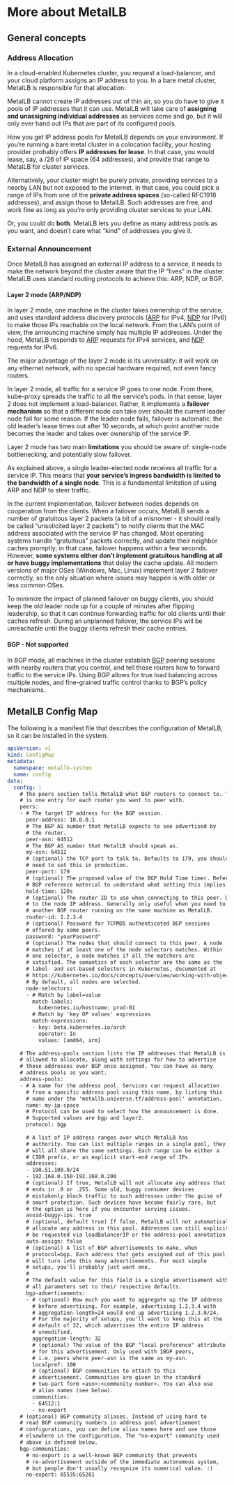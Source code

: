# More about MetalLB

## General concepts

### Address Allocation

In a cloud-enabled Kubernetes cluster, you request a load-balancer, and your cloud platform assigns an IP address to you. In a bare metal cluster, MetalLB is responsible for that allocation.

MetalLB cannot create IP addresses out of thin air, so you do have to give it pools of IP addresses that it can use. MetalLB will take care of **assigning and unassigning individual addresses** as services come and go, but it will only ever hand out IPs that are part of its configured pools.

How you get IP address pools for MetalLB depends on your environment. If you’re running a bare metal cluster in a colocation facility, your hosting provider probably offers **IP addresses for lease**. In that case, you would lease, say, a /26 of IP space (64 addresses), and provide that range to MetalLB for cluster services.

Alternatively, your cluster might be purely private, providing services to a nearby LAN but not exposed to the internet. In that case, you could pick a range of IPs from one of the **private address spaces** (so-called RFC1918 addresses), and assign those to MetalLB. Such addresses are free, and work fine as long as you’re only providing cluster services to your LAN.

Or, you could do **both**. MetalLB lets you define as many address pools as you want, and doesn’t care what “kind” of addresses you give it.

### External Announcement

Once MetalLB has assigned an external IP address to a service, it needs to make the network beyond the cluster aware that the IP “lives” in the cluster. MetalLB uses standard routing protocols to achieve this: ARP, NDP, or BGP.

#### Layer 2 mode (ARP/NDP)

In layer 2 mode, one machine in the cluster takes ownership of the service, and uses standard address discovery protocols ([ARP](https://en.wikipedia.org/wiki/Address_Resolution_Protocol) for IPv4, [NDP](https://en.wikipedia.org/wiki/Neighbor_Discovery_Protocol) for IPv6) to make those IPs reachable on the local network. From the LAN’s point of view, the announcing machine simply has multiple IP addresses. Under the hood, MetalLB responds to [ARP](https://en.wikipedia.org/wiki/Address_Resolution_Protocol) requests for IPv4 services, and [NDP](https://en.wikipedia.org/wiki/Neighbor_Discovery_Protocol) requests for IPv6.

The major advantage of the layer 2 mode is its universality: it will work on any ethernet network, with no special hardware required, not even fancy routers.

In layer 2 mode, all traffic for a service IP goes to one node. From there, kube-proxy spreads the traffic to all the service’s pods. In that sense, layer 2 does not implement a load-balancer. Rather, it implements a **failover mechanism** so that a different node can take over should the current leader node fail for some reason. If the leader node fails, failover is automatic: the old leader’s lease times out after 10 seconds, at which point another node becomes the leader and takes over ownership of the service IP.

Layer 2 mode has two main **limitations** you should be aware of: single-node bottlenecking, and potentially slow failover.

As explained above, a single leader-elected node receives all traffic for a service IP. This means that **your service’s ingress bandwidth is limited to the bandwidth of a single node**. This is a fundamental limitation of using ARP and NDP to steer traffic.

In the current implementation, failover between nodes depends on cooperation from the clients. When a failover occurs, MetalLB sends a number of gratuitous layer 2 packets (a bit of a misnomer - it should really be called “unsolicited layer 2 packets”) to notify clients that the MAC address associated with the service IP has changed. Most operating systems handle “gratuitous” packets correctly, and update their neighbor caches promptly; in that case, failover happens within a few seconds. However, **some systems either don’t implement gratuitous handling at all or have buggy implementations** that delay the cache update. All modern versions of major OSes (Windows, Mac, Linux) implement layer 2 failover correctly, so the only situation where issues may happen is with older or less common OSes.

To minimize the impact of planned failover on buggy clients, you should keep the old leader node up for a couple of minutes after flipping leadership, so that it can continue forwarding traffic for old clients until their caches refresh. During an unplanned failover, the service IPs will be unreachable until the buggy clients refresh their cache entries.

#### BGP - Not supported

In BGP mode, all machines in the cluster establish [BGP](https://en.wikipedia.org/wiki/Border_Gateway_Protocol) peering sessions with nearby routers that you control, and tell those routers how to forward traffic to the service IPs. Using BGP allows for true load balancing across multiple nodes, and fine-grained traffic control thanks to BGP’s policy mechanisms.

## MetalLB Config Map

The following is a manifest file that describes the configuration of MetalLB, so it can be installed in the system.

```yaml
apiVersion: v1
kind: ConfigMap
metadata:
  namespace: metallb-system
  name: config
data:
  config: |
    # The peers section tells MetalLB what BGP routers to connect to. There
    # is one entry for each router you want to peer with.
    peers:
    - # The target IP address for the BGP session.
      peer-address: 10.0.0.1
      # The BGP AS number that MetalLB expects to see advertised by
      # the router.
      peer-asn: 64512
      # The BGP AS number that MetalLB should speak as.
      my-asn: 64512
      # (optional) the TCP port to talk to. Defaults to 179, you shouldn't
      # need to set this in production.
      peer-port: 179
      # (optional) The proposed value of the BGP Hold Time timer. Refer to
      # BGP reference material to understand what setting this implies.
      hold-time: 120s
      # (optional) The router ID to use when connecting to this peer. Defaults
      # to the node IP address. Generally only useful when you need to peer with
      # another BGP router running on the same machine as MetalLB.
      router-id: 1.2.3.4
      # (optional) Password for TCPMD5 authenticated BGP sessions
      # offered by some peers.
      password: "yourPassword"
      # (optional) The nodes that should connect to this peer. A node
      # matches if at least one of the node selectors matches. Within
      # one selector, a node matches if all the matchers are
      # satisfied. The semantics of each selector are the same as the
      # label- and set-based selectors in Kubernetes, documented at
      # https://kubernetes.io/docs/concepts/overview/working-with-objects/labels/.
      # By default, all nodes are selected.
      node-selectors:
      - # Match by label=value
        match-labels:
          kubernetes.io/hostname: prod-01
        # Match by 'key OP values' expressions
        match-expressions:
        - key: beta.kubernetes.io/arch
          operator: In
          values: [amd64, arm]
 
    # The address-pools section lists the IP addresses that MetalLB is
    # allowed to allocate, along with settings for how to advertise
    # those addresses over BGP once assigned. You can have as many
    # address pools as you want.
    address-pools:
    - # A name for the address pool. Services can request allocation
      # from a specific address pool using this name, by listing this
      # name under the 'metallb.universe.tf/address-pool' annotation.
      name: my-ip-space
      # Protocol can be used to select how the announcement is done.
      # Supported values are bgp and layer2.
      protocol: bgp
      
      # A list of IP address ranges over which MetalLB has
      # authority. You can list multiple ranges in a single pool, they
      # will all share the same settings. Each range can be either a
      # CIDR prefix, or an explicit start-end range of IPs.
      addresses:
      - 198.51.100.0/24
      - 192.168.0.150-192.168.0.200
      # (optional) If true, MetalLB will not allocate any address that
      # ends in .0 or .255. Some old, buggy consumer devices
      # mistakenly block traffic to such addresses under the guise of
      # smurf protection. Such devices have become fairly rare, but
      # the option is here if you encounter serving issues.
      avoid-buggy-ips: true
      # (optional, default true) If false, MetalLB will not automatically
      # allocate any address in this pool. Addresses can still explicitly
      # be requested via loadBalancerIP or the address-pool annotation.
      auto-assign: false
      # (optional) A list of BGP advertisements to make, when
      # protocol=bgp. Each address that gets assigned out of this pool
      # will turn into this many advertisements. For most simple
      # setups, you'll probably just want one.
      #
      # The default value for this field is a single advertisement with
      # all parameters set to their respective defaults.
      bgp-advertisements:
      - # (optional) How much you want to aggregate up the IP address
        # before advertising. For example, advertising 1.2.3.4 with
        # aggregation-length=24 would end up advertising 1.2.3.0/24.
        # For the majority of setups, you'll want to keep this at the
        # default of 32, which advertises the entire IP address
        # unmodified.
        aggregation-length: 32
        # (optional) The value of the BGP "local preference" attribute
        # for this advertisement. Only used with IBGP peers,
        # i.e. peers where peer-asn is the same as my-asn.
        localpref: 100
        # (optional) BGP communities to attach to this
        # advertisement. Communities are given in the standard
        # two-part form <asn>:<community number>. You can also use
        # alias names (see below).
        communities:
        - 64512:1
        - no-export
    # (optional) BGP community aliases. Instead of using hard to
    # read BGP community numbers in address pool advertisement
    # configurations, you can define alias names here and use those
    # elsewhere in the configuration. The "no-export" community used
    # above is defined below.
    bgp-communities:
      # no-export is a well-known BGP community that prevents
      # re-advertisement outside of the immediate autonomous system,
      # but people don't usually recognize its numerical value. :)
      no-export: 65535:65281

```

